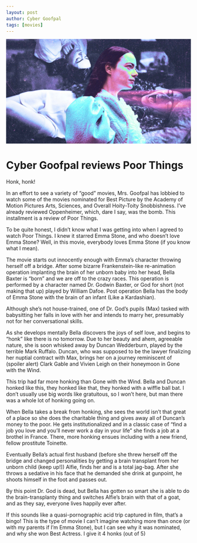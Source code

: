 ```yaml
---
layout: post
author: Cyber Goofpal
tags: [movies]
---
```


![Poor Things](images/pt.jpg)

# Cyber Goofpal reviews Poor Things

Honk, honk!

In an effort to see a variety of “good” movies, Mrs. Goofpal has lobbied to watch some of the movies nominated for Best Picture by the Academy of Motion Pictures Arts, Sciences, and Overall Hoity-Toity Snobbishness. I’ve already reviewed Oppenheimer, which, dare I say, was the bomb. This installment is a review of Poor Things.

To be quite honest, I didn’t know what I was getting into when I agreed to watch Poor Things. I knew it starred Emma Stone, and who doesn’t love Emma Stone? Well, in this movie, everybody loves Emma Stone (if you know what I mean).

The movie starts out innocently enough with Emma’s character throwing herself off a bridge. After some bizarre Frankenstein-like re-animation operation implanting the brain of her unborn baby into her head, Bella Baxter is “born” and we are off to the crazy races. This operation is performed by a character named Dr. Godwin Baxter, or God for short (not making that up) played by William Dafoe. Post operation Bella has the body of Emma Stone with the brain of an infant (Like a Kardashian).

Although she’s not house-trained, one of Dr. God’s pupils (Max) tasked with babysitting her falls in love with her and intends to marry her, presumably not for her conversational skills.

As she develops mentally Bella discovers the joys of self love, and begins to “honk” like there is no tomorrow. Due to her beauty and ahem, agreeable nature, she is soon whisked away by Duncan Wedderburn, played by the terrible Mark Ruffalo. Duncan, who was supposed to be the lawyer finalizing her nuptial contract with Max, brings her on a journey reminiscent of (spoiler alert) Clark Gable and Vivien Leigh on their honeymoon in Gone with the Wind.

This trip had far more honking than Gone with the Wind. Bella and Duncan honked like this, they honked like that, they honked with a wiffle ball bat. I don’t usually use big words like gratuitous, so I won’t here, but man there was a whole lot of honking going on.

When Bella takes a break from honking, she sees the world isn’t that great of a place so she does the charitable thing and gives away all of Duncan’s money to the poor. He gets institutionalized and in a classic case of “find a job you love and you’ll never work a day in your life” she finds a job at a brothel in France. There, more honking ensues including with a new friend, fellow prostitute Toinette.

Eventually Bella’s actual first husband (before she threw herself off the bridge and changed personalities by getting a brain transplant from her unborn child (keep up!)) Alfie, finds her and is a total jag-bag. After she throws a sedative in his face that he demanded she drink at gunpoint, he shoots himself in the foot and passes out.

By this point Dr. God is dead, but Bella has gotten so smart she is able to do the brain-transplanty thing and switches Alfie’s brain with that of a goat, and as they say, everyone lives happily ever after. 

If this sounds like a quasi-pornographic acid trip captured in film, that’s a bingo! This is the type of movie I can’t imagine watching more than once (or with my parents if I’m Emma Stone), but I can see why it was nominated, and why she won Best Actress. I give it 4 honks (out of 5) 
